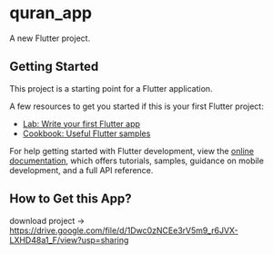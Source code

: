 # quran_app

A new Flutter project.

## Getting Started

This project is a starting point for a Flutter application.

A few resources to get you started if this is your first Flutter project:

- [Lab: Write your first Flutter app](https://docs.flutter.dev/get-started/codelab)
- [Cookbook: Useful Flutter samples](https://docs.flutter.dev/cookbook)

For help getting started with Flutter development, view the
[online documentation](https://docs.flutter.dev/), which offers tutorials,
samples, guidance on mobile development, and a full API reference.

## How to Get this App?

download project -> https://drive.google.com/file/d/1Dwc0zNCEe3rV5m9_r6JVX-LXHD48a1_F/view?usp=sharing
